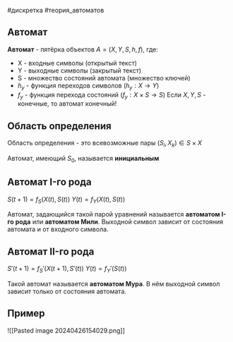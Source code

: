 #дискретка #теория_автоматов 
## Автомат
**Автомат** - пятёрка объектов
$A = (X, Y, S, h, f)$, где:
- X - входные символы (открытый текст)
- Y - выходные символы (закрытый текст)
- S - множество состояний автомата (множество ключей)
- $h_y$ - функция переходов символов ($h_y: X \to Y$)
- $f_y$ - функция перехода состояний ($f_y: X \times S \to S$)
Если $X, Y, S$ - конечные, то автомат конечный!
## Область определения
Область определения - это всевозможные пары $(S_i, X_k) \in S \times X$

Автомат, имеющий $S_0$, называется **инициальным**
## Автомат I-го рода
$S(t + 1) = f_S(X(t), S(t))$
$Y(t) = f_Y(X(t), S(t))$

Автомат, задающийся такой парой уравнений называется **автоматом I-го рода** или **автоматом Мили**. Выходной символ зависит от состояния автомата и от входного символа.

## Автомат II-го рода
$S'(t + 1) = f_S'(X(t + 1), S'(t))$
$Y(t) = f_Y'(S(t))$

Такой автомат называется **автоматом Мура**. В нём выходной символ зависит только от состояния автомата.
## Пример
![[Pasted image 20240426154029.png]]